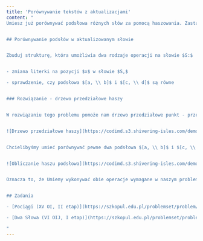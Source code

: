 ```yaml
---
title: 'Porównywanie tekstów z aktualizacjami'
content: "
Umiesz już porównywać podsłowa różnych słów za pomocą haszowania. Zastanówmy się, co zrobić w przypadku, gdy nasze słowo ulega zmianom w trakcie działania programu. Po każdej zmianie należałoby liczyć wszystkie hasze od nowa. Gdyby każda zmiana dotyczyła pierwszej literki słowa o długości $n,$ uaktualnienie zajęłoby $O(n \\cdot q)$ czasu, gdzie $q$ to liczba zmian. Nie możemy sobie pozwolić na pisanie tak wolnych algorytmów. W celu przyspieszenia obliczeń użyjemy drzewa przedziałowego punkt – przedział. Jeśli nie umiesz go jeszcze implementować, przeczytaj nasz artykuł na ten temat, a potem tutaj wróć.


## Porównywanie podsłów w aktualizowanym słowie


Zbuduj strukturę, która umożliwia dwa rodzaje operacji na słowie $S:$


- zmiana literki na pozycji $x$ w słowie $S,$

- sprawdzenie, czy podsłowa $[a, \\ b]$ i $[c, \\ d]$ są równe


### Rozwiązanie - drzewo przedziałowe haszy


W rozwiązaniu tego problemu pomoże nam drzewo przedziałowe punkt - przedział. Na początku do $i$-tej pozycji za pomocą funkcji insert wrzucimy wartość $p^i \\cdot S[i].$ W każdym wierzchołku drzewa będziemy trzymać sumę tych wartości na przedziale, który on obejmuje. Zauważmy, że po zmianie literki na danej pozycji będziemy mogli w każdej chwili zaktualizować całą strukturę w $O(log \\ n).$


![Drzewo przedziałowe haszy](https://codimd.s3.shivering-isles.com/demo/uploads/upload_b2fe9fce1cb96b7c1f6e69a4daff73cd.png)


Chcielibyśmy umieć porównywać pewne dwa podsłowa $[a, \\ b]$ i $[c, \\ d].$ Umiemy policzyć sumę na dowolnym przedziale w $O (log \\ n),$ używając funkcji querry drzewa przedziałowego. Żeby otrzymać hasz podsłowa $[a, \\ b]$ musimy jeszcze tylko przemnożyć sumę na tym przedziale przez $p^{-a}.$


![Obliczanie haszu podsłowa](https://codimd.s3.shivering-isles.com/demo/uploads/upload_1b70b95b0a1f4477c5dd050416a0f0ab.png)


Oznacza to, że Umiemy wykonywać obie operacje wymagane w naszym problemie w czasie $O(log \\ n).$ W takim razie wykonanie $q$ takich operacji zajmie nam jedynie $O(q \\cdot log \\ n)$ czasu i $O(n \\cdot log \\ n)$ pamięci. To rozwiązanie jest świetnym przykładem na to, jak łącząc zupełnie różne techniki, takie jak haszowanie i drzewo przedziałowe, można uzyskiwać śliczne rozwiązania trudniejszych problemów.


## Zadania

- [Pociągi (XV OI, II etap)](https://szkopul.edu.pl/problemset/problem/_aNlLfqZBTY6FRf2_IGScTLn/site/?key=statement)

- [Dwa Słowa (VI OIJ, I etap)](https://szkopul.edu.pl/problemset/problem/2fqB1cn-a3xJdgxAuOJPE3Lj/site/?key=statement)

"
---
```

